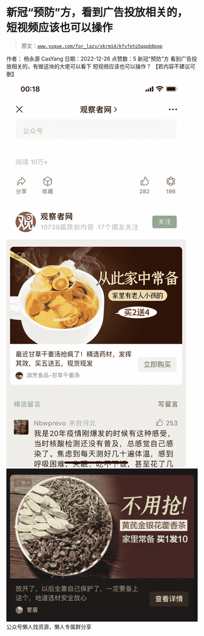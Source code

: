 # 新冠“预防”方，看到广告投放相关的，短视频应该也可以操作

> 原文：[`www.yuque.com/for_lazy/xkrm14/kfvfeto5qppb0pgp`](https://www.yuque.com/for_lazy/xkrm14/kfvfeto5qppb0pgp)

<ne-p id="u4e739710" data-lake-id="u4e739710"><ne-text id="u2d9a43af">作者： 杨永源 CasYang</ne-text></ne-p> <ne-p id="uc4d39eee" data-lake-id="uc4d39eee"><ne-text id="ue23a20a3">日期：2022-12-26</ne-text></ne-p> <ne-p id="ua3cce040" data-lake-id="ua3cce040"><ne-text id="uf4717ba2">点赞数：</ne-text><ne-text id="u9b052889" ne-bold="true">5</ne-text></ne-p> <ne-hole id="u0367ba8f" data-lake-id="u0367ba8f"><ne-card data-card-name="hr" data-card-type="block" id="dcTmA" data-event-boundary="card"><ne-p id="u930215dd" data-lake-id="u930215dd"><ne-text id="u9fc1c8a9">新冠“预防”方</ne-text> <ne-text id="ubadeb318">看到广告投放相关的，有做这块的大佬可以看下</ne-text> <ne-text id="u19b09a5c">短视频应该也可以操作？</ne-text></ne-p> <ne-p id="u284987e2" data-lake-id="u284987e2"><ne-text id="ua2a164e9">【若内容不建议可删】</ne-text></ne-p> <ne-p id="ub7f027b4" data-lake-id="ub7f027b4"><ne-card data-card-name="image" data-card-type="inline" id="OJaL2" data-event-boundary="card">![](img/eedd151a76b782a9b3422de22b32ddd8.png)</ne-card></ne-p> <ne-p id="uac27e5ff" data-lake-id="uac27e5ff"><ne-card data-card-name="image" data-card-type="inline" id="BA7T2" data-event-boundary="card">![](img/cb60cd06d159a01a073a2cda02975bbe.png)</ne-card></ne-p> <ne-hole id="u276a692b" data-lake-id="u276a692b"><ne-card data-card-name="hr" data-card-type="block" id="NVsra" data-event-boundary="card"><ne-p id="u3d92b2be" data-lake-id="u3d92b2be"><ne-text id="ubb8db1e1">公众号懒人找资源，懒人专属群分享</ne-text></ne-p></ne-card></ne-hole></ne-card></ne-hole>